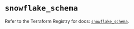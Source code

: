 # `snowflake_schema`

Refer to the Terraform Registry for docs: [`snowflake_schema`](https://registry.terraform.io/providers/snowflakedb/snowflake/2.8.0/docs/resources/schema).
